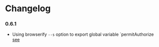 # Changelog

### 0.6.1

- Using browserify `--s` option to export global variable `permitAuthorize [see](http://learnjs.io/blog/2014/02/06/creating-js-library-builds-with-browserify-and-other-npm-modules/)